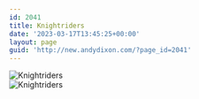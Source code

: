 ```yaml
---
id: 2041
title: Knightriders
date: '2023-03-17T13:45:25+00:00'
layout: page
guid: 'http://new.andydixon.com/?page_id=2041'
---
```


![Knightriders](https://i0.wp.com/assets.g8x2.ldn.idrivee2-23.com/posters/Knightriders%2001.jpg?w=1200&ssl=1 "Knightriders")  
![Knightriders](https://i0.wp.com/assets.g8x2.ldn.idrivee2-23.com/posters/Knightriders%2002.jpg?w=1200&ssl=1 "Knightriders")